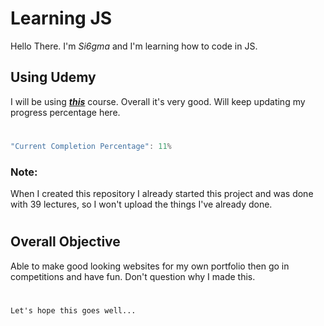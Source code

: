 # Learning JS
Hello There. I'm *Si6gma* and I'm learning how to code in JS.
## Using Udemy
I will be using [***this***](https://www.udemy.com/course/the-complete-javascript-course/) course. Overall it's very good. Will keep updating my progress percentage here.
#
```cs
"Current Completion Percentage": 11%
```

### Note:
When I created this repository I already started this project and was done with 39 lectures, so I won't upload the things I've already done.
#
## Overall Objective
Able to make good looking websites for my own portfolio then go in competitions and have fun. Don't question why I made this.
#
```
Let's hope this goes well...
````
